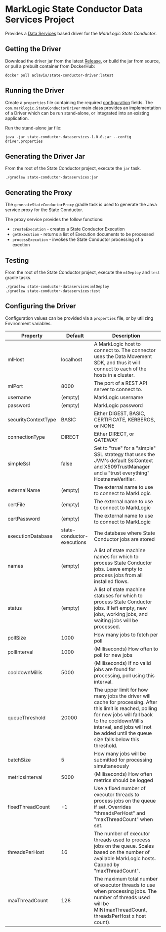 # MarkLogic State Conductor Data Services Project

Provides a [Data Services](http://docs.marklogic.com/guide/java/DataServices) based driver for the _MarkLogic State Conductor_.

## Getting the Driver
Download the driver jar from the latest [Release](https://github.com/aclavio/marklogic-state-conductor/releases), or build the jar from source, or pull a prebuilt container from DockerHub:
```
docker pull aclavio/state-conductor-driver:latest
```

## Running the Driver
Create a `properties` file containing the required [configuration](#configuration) fields.
The `com.marklogic.StateConductorDriver` main class provides an implementation of a Driver which can be run stand-alone, or integrated into an existing application.

Run the stand-alone jar file:

```
java -jar state-conductor-dataservices-1.0.0.jar --config driver.properties
```

## Generating the Driver Jar

From the root of the State Conductor project, execute the `jar` task.

```
./gradlew state-conductor-dataservices:jar
```

## Generating the Proxy

The `generateStateConductorProxy` gradle task is used to generate the Java service proxy for the State Conductor.

The proxy service provides the follow functions:

- `createExecution` - creates a State Conductor Execution
- `getExecution` - returns a list of Execution documents to be processed
- `processExecution` - invokes the State Conductor processing of a exection

## Testing

From the root of the State Conductor project, execute the `mlDeploy` and `test` gradle tasks.

```
./gradlew state-conductor-dataservices:mlDeploy
./gradlew state-conductor-dataservices:test
```

## Configuring the Driver <a name="configuration"></a>
Configuration values can be provided via a `properties` file, or by utilizing Environment variables.

| Property            | Default                    | Description                                                                                                                                                                                                                                          |
| ------------------- | -------------------------- | ---------------------------------------------------------------------------------------------------------------------------------------------------------------------------------------------------------------------------------------------------- |
| mlHost              | localhost                  | A MarkLogic host to connect to. The connector uses the Data Movement SDK, and thus it will connect to each of the hosts in a cluster.                                                                                                                |
| mlPort              | 8000                       | The port of a REST API server to connect to.                                                                                                                                                                                                         |
| username            | (empty)                    | MarkLogic username                                                                                                                                                                                                                                   |
| password            | (empty)                    | MarkLogic password                                                                                                                                                                                                                                   |
| securityContextType | BASIC                      | Either DIGEST, BASIC, CERTIFICATE, KERBEROS, or NONE                                                                                                                                                                                                 |
| connectionType      | DIRECT                     | Either DIRECT, or GATEWAY                                                                                                                                                                                                                            |
| simpleSsl           | false                      | Set to "true" for a "simple" SSL strategy that uses the JVM's default SslContext and X509TrustManager and a "trust everything" HostnameVerifier.                                                                                                     |
| externalName        | (empty)                    | The external name to use to connect to MarkLogic                                                                                                                                                                                                     |
| certFile            | (empty)                    | The external name to use to connect to MarkLogic                                                                                                                                                                                                     |
| certPassword        | (empty)                    | The external name to use to connect to MarkLogic                                                                                                                                                                                                     |
| executionDatabase   | state-conductor-executions | The database where State Conductor jobs are stored                                                                                                                                                                                                   |
| names               | (empty)                    | A list of state machine names for which to process State Conductor jobs. Leave empty to process jobs from all installed flows.                                                                                                                       |
| status              | (empty)                    | A list of state machine statuses for which to process State Conductor jobs. If left empty, new jobs, working jobs, and waiting jobs will be processed.                                                                                               |
| pollSize            | 1000                       | How many jobs to fetch per poll                                                                                                                                                                                                                      |
| pollInterval        | 1000                       | (Milliseconds) How often to poll for new jobs                                                                                                                                                                                                        |
| cooldownMillis      | 5000                       | (Milliseconds) If no valid jobs are found for processing, poll using this interval.                                                                                                                                                                  |
| queueThreshold      | 20000                      | The upper limit for how many jobs the driver will cache for processing. After this limit is reached, polling for new jobs will fall back to the cooldownMillis interval, and jobs will not be added until the queue size falls below this threshold. |
| batchSize           | 5                          | How many jobs will be submitted for processing simultaneously                                                                                                                                                                                        |
| metricsInterval     | 5000                       | (Milliseconds) How often metrics should be logged                                                                                                                                                                                                    |
| fixedThreadCount    | -1                         | Use a fixed number of executor threads to process jobs on the queue if set. Overrides "threadsPerHost" and "maxThreadCount" when set.                                                                                                                |
| threadsPerHost      | 16                         | The number of executor threads used to process jobs on the queue. Scales based on the number of available MarkLogic hosts. Capped by "maxThreadCount".                                                                                               |
| maxThreadCount      | 128                        | The maximum total number of executor threads to use when processing jobs. The number of threads used will be MIN(maxThreadCount, threadsPerHost x host count).                                                                                       |
